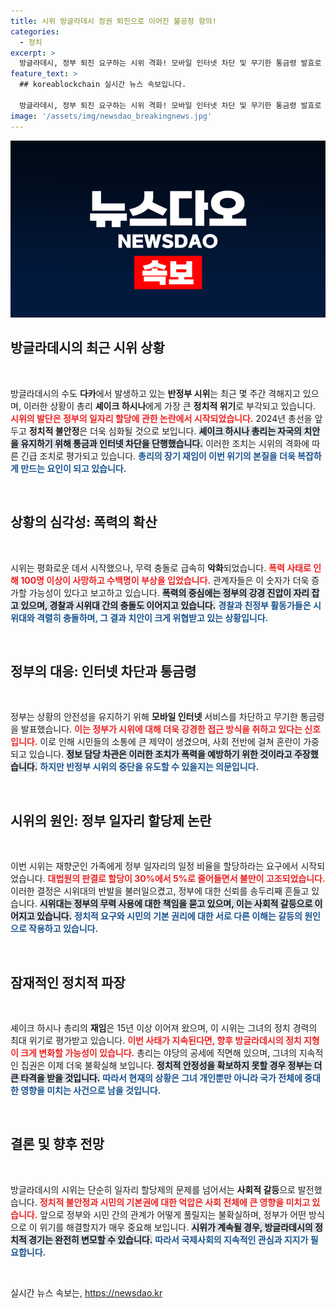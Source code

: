 ```yaml
---
title: 시위 방글라데시 정권 퇴진으로 이어진 불공정 항의!
categories:
  - 정치
excerpt: >
  방글라데시, 정부 퇴진 요구하는 시위 격화! 모바일 인터넷 차단 및 무기한 통금령 발효로 100명 이상 사망. 하시나 총리의 정치적 고비가 다가오고 있다. 시위의 불씨 속 진실은? 클릭해서 확인하세요!
feature_text: >
  ## koreablockchain 실시간 뉴스 속보입니다.

  방글라데시, 정부 퇴진 요구하는 시위 격화! 모바일 인터넷 차단 및 무기한 통금령 발효로 100명 이상 사망. 하시나 총리의 정치적 고비가 다가오고 있다. 시위의 불씨 속 진실은? 클릭해서 확인하세요!
image: '/assets/img/newsdao_breakingnews.jpg'
---
```


<p><img src="/assets/img/newsdao_breakingnews.jpg" alt="koreablockchain 속보" /></p>

<h2>방글라데시의 최근 시위 상황</h2>

<p data-ke-size="size16">&nbsp;</p>

<p>방글라데시의 수도 <strong>다카</strong>에서 발생하고 있는 <strong>반정부 시위</strong>는 최근 몇 주간 격해지고 있으며, 이러한 상황이 총리 <strong>셰이크 하시나</strong>에게 가장 큰 <strong>정치적 위기</strong>로 부각되고 있습니다. <b><span style="color: #ee2323;">시위의 발단은 정부의 일자리 할당에 관한 논란에서 시작되었습니다.</span></b> 2024년 총선을 앞두고 <strong>정치적 불안정</strong>은 더욱 심화될 것으로 보입니다. <b><span style="background-color: #21538527;">셰이크 하시나 총리는 자국의 치안을 유지하기 위해 통금과 인터넷 차단을 단행했습니다.</span></b> 이러한 조치는 시위의 격화에 따른 긴급 조치로 평가되고 있습니다. <b><span style="color: #1a5490;">총리의 장기 재임이 이번 위기의 본질을 더욱 복잡하게 만드는 요인이 되고 있습니다.</span></b></p>

<p data-ke-size="size16">&nbsp;</p>

<h2>상황의 심각성: 폭력의 확산</h2>

<p data-ke-size="size16">&nbsp;</p>

<p>시위는 평화로운 데서 시작했으나, 무력 충돌로 급속히 <strong>악화</strong>되었습니다. <b><span style="color: #ee2323;">폭력 사태로 인해 100명 이상이 사망하고 수백명이 부상을 입었습니다.</span></b> 관계자들은 이 숫자가 더욱 증가할 가능성이 있다고 보고하고 있습니다. <b><span style="background-color: #21538527;">폭력의 중심에는 정부의 강경 진압이 자리 잡고 있으며, 경찰과 시위대 간의 충돌도 이어지고 있습니다.</span></b> <b><span style="color: #1a5490;">경찰과 친정부 활동가들은 시위대와 격렬히 충돌하며, 그 결과 치안이 크게 위협받고 있는 상황입니다.</span></b></p>

<p data-ke-size="size16">&nbsp;</p>

<h2>정부의 대응: 인터넷 차단과 통금령</h2>

<p data-ke-size="size16">&nbsp;</p>

<p>정부는 상황의 안전성을 유지하기 위해 <strong>모바일 인터넷</strong> 서비스를 차단하고 무기한 통금령을 발표했습니다. <b><span style="color: #ee2323;">이는 정부가 시위에 대해 더욱 강경한 접근 방식을 취하고 있다는 신호입니다.</span></b> 이로 인해 시민들의 소통에 큰 제약이 생겼으며, 사회 전반에 걸쳐 혼란이 가중되고 있습니다. <b><span style="background-color: #21538527;">정보 담당 차관은 이러한 조치가 폭력을 예방하기 위한 것이라고 주장했습니다.</span></b> <b><span style="color: #1a5490;">하지만 반정부 시위의 중단을 유도할 수 있을지는 의문입니다.</span></b></p>

<p data-ke-size="size16">&nbsp;</p>

<h2>시위의 원인: 정부 일자리 할당제 논란</h2>

<p data-ke-size="size16">&nbsp;</p>

<p>이번 시위는 재향군인 가족에게 정부 일자리의 일정 비율을 할당하라는 요구에서 시작되었습니다. <b><span style="color: #ee2323;">대법원의 판결로 할당이 30%에서 5%로 줄어들면서 불만이 고조되었습니다.</span></b> 이러한 결정은 시위대의 반발을 불러일으켰고, 정부에 대한 신뢰를 송두리째 흔들고 있습니다. <b><span style="background-color: #21538527;">시위대는 정부의 무력 사용에 대한 책임을 묻고 있으며, 이는 사회적 갈등으로 이어지고 있습니다.</span></b> <b><span style="color: #1a5490;">정치적 요구와 시민의 기본 권리에 대한 서로 다른 이해는 갈등의 원인으로 작용하고 있습니다.</span></b></p>

<p data-ke-size="size16">&nbsp;</p>

<h2>잠재적인 정치적 파장</h2>

<p data-ke-size="size16">&nbsp;</p>

<p>셰이크 하시나 총리의 <strong>재임</strong>은 15년 이상 이어져 왔으며, 이 시위는 그녀의 정치 경력의 최대 위기로 평가받고 있습니다. <b><span style="color: #ee2323;">이번 사태가 지속된다면, 향후 방글라데시의 정치 지형이 크게 변화할 가능성이 있습니다.</span></b> 총리는 야당의 공세에 직면해 있으며, 그녀의 지속적인 집권은 이제 더욱 불확실해 보입니다. <b><span style="background-color: #21538527;">정치적 안정성을 확보하지 못할 경우 정부는 더 큰 타격을 받을 것입니다.</span></b> <b><span style="color: #1a5490;">따라서 현재의 상황은 그녀 개인뿐만 아니라 국가 전체에 중대한 영향을 미치는 사건으로 남을 것입니다.</span></b></p>

<p data-ke-size="size16">&nbsp;</p>

<h2>결론 및 향후 전망</h2>

<p data-ke-size="size16">&nbsp;</p>

<p>방글라데시의 시위는 단순히 일자리 할당제의 문제를 넘어서는 <strong>사회적 갈등</strong>으로 발전했습니다. <b><span style="color: #ee2323;">정치적 불안정과 시민의 기본권에 대한 억압은 사회 전체에 큰 영향을 미치고 있습니다.</span></b> 앞으로 정부와 시민 간의 관계가 어떻게 풀릴지는 불확실하며, 정부가 어떤 방식으로 이 위기를 해결할지가 매우 중요해 보입니다. <b><span style="background-color: #21538527;">시위가 계속될 경우, 방글라데시의 정치적 경기는 완전히 변모할 수 있습니다.</span></b> <b><span style="color: #1a5490;">따라서 국제사회의 지속적인 관심과 지지가 필요합니다.</span></b> </p>

<p data-ke-size="size16">&nbsp;</p>
실시간 뉴스 속보는, <a href="https://newsdao.kr" rel="dofollow">https://newsdao.kr</a>


